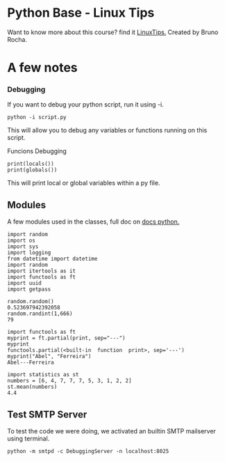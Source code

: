 # Python Base - Linux Tips

Want to know more about this course? find it [LinuxTips.](https://www.linuxtips.io/course/python-base)
Created by Bruno Rocha.

# A few notes

### Debugging

If you want to debug your python script, run it using -i.

    python -i script.py

This will allow you to debug any variables or functions running on this script.

Funcions Debugging

    print(locals())
    print(globals())

This will print local or global variables within a py file.

## Modules

A few modules used in the classes, full doc on [docs python.](https://docs.python.org/3/tutorial/modules.html#)

    
    import random
    import os
    import sys
    import logging
    from datetime import datetime
    import random
    import itertools as it
    import functools as ft
    import uuid
    import getpass
     
    random.random()
    0.523697942392058
    random.randint(1,666)
    79
    
    import functools as ft
    myprint = ft.partial(print, sep="---")
    myprint
    functools.partial(<built-in  function  print>, sep='---')
    myprint("Abel", "Ferreira")
    Abel---Ferreira
    
    import statistics as st
    numbers = [6, 4, 7, 7, 7, 5, 3, 1, 2, 2]
    st.mean(numbers)
    4.4
## Test SMTP Server
To test the code we were doing, we activated an builtin SMTP mailserver using terminal.
	
    python -m smtpd -c DebuggingServer -n localhost:8025